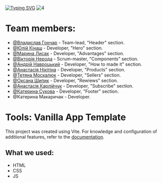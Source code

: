 [![Typing SVG](https://readme-typing-svg.demolab.com?font=Fira+Code&weight=800&size=35&duration=2500&pause=1&color=F7E476&vCenter=true&multiline=true&width=800&height=150&lines=Project+-+%22Chocolate%22.+;This+website+created+by+our+team%3A;%22Nutty+GitHub+Pushers%22)](https://git.io/typing-svg)
![4](https://user-images.githubusercontent.com/122307040/231260516-8514e71d-6871-4039-a488-8d713808df25.png)

# Team members:
- [@Владислав Гончар](https://github.com/Tienam123) - Team-lead, "Header" section.
- [@Юлій Кінаш](https://github.com/yulii0) - Developer, "Hero" section.
- [@Марина Лисак](https://github.com/MarynaLysak) - Developer, "Advantages" section.
- [@Вікторія Нерода](https://github.com/ViktoriiaNeroda) - Scrum-master, "Components" section.
- [@Андрій Навроцький](https://github.com/NavrA82) - Developer, "How to made it" section.
- [@Анастасія Нікітіна](https://github.com/NikNas1405) - Developer, "Products" section.
- [@Тетяна Москалюк](https://github.com/TanyaMosk) - Developer, "Sellers" section.
- [@Оксана Шипик](https://github.com/Kipishoks) - Developer, "Rewiews" section.
- [@Анастасія Карлійчук](https://github.com/AnastasiaCarlii) - Developer, "Subscribe" section.
- [@Катерина Сукова](https://github.com/Katerynas82) - Developer, "Footer" section.
- @Катерина Макаричак - Developer.

# Tools: Vanilla App Template
This project was created using Vite. For knowledge and configuration of additional features, refer to the [documentation](https://vitejs.dev/).

## What we used:
- HTML
- CSS
- JS

